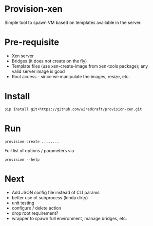 # Provision-xen

Simple tool to spawn VM based on templates available in the server.

# Pre-requisite

- Xen server
- Bridges (it does not create on the fly)
- Template files (use xen-create-image from xen-tools package); any valid server image is good
- Root access - since we manipulate the images, resize, etc. 

# Install

```
pip install git+https://github.com/wiredcraft/provision-xen.git
```

# Run

```
provision create ........
```

Full list of options / parameters via

```
provision --help
```

# Next

- Add JSON config file instead of CLI params
- better use of subprocess (kinda dirty)
- unit testing
- configure / delete action
- drop root requirement?
- wrapper to spawn full environment, manage bridges, etc.
